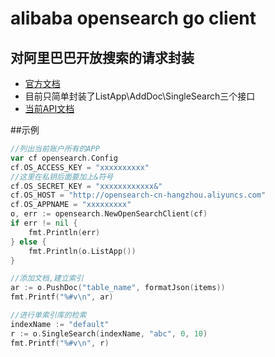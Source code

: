 # alibaba opensearch go client

## 对阿里巴巴开放搜索的请求封装

- [官方文档](https://help.aliyun.com/document_detail/opensearch/api-reference/api-interface/data-manager.html)
- 目前只简单封装了ListApp\AddDoc\SingleSearch三个接口
- [当前API文档](https://godoc.org/github.com/AsGz/opensearch)

##示例

```go
//列出当前账户所有的APP
var cf opensearch.Config
cf.OS_ACCESS_KEY = "xxxxxxxxxx"
//这里在私钥后面要加上&符号
cf.OS_SECRET_KEY = "xxxxxxxxxxxx&"
cf.OS_HOST = "http://opensearch-cn-hangzhou.aliyuncs.com"
cf.OS_APPNAME = "xxxxxxxxx"
o, err := opensearch.NewOpenSearchClient(cf)
if err != nil {
	fmt.Println(err)
} else {
	fmt.Println(o.ListApp())
}
```


```go
//添加文档,建立索引
ar := o.PushDoc("table_name", formatJson(items))
fmt.Printf("%#v\n", ar)

//进行单索引库的检索
indexName := "default"
r := o.SingleSearch(indexName, "abc", 0, 10)
fmt.Printf("%#v\n", r)
```
